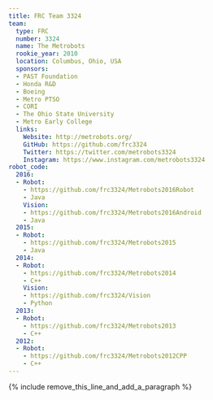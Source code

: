 ```yaml
---
title: FRC Team 3324
team:
  type: FRC
  number: 3324
  name: The Metrobots
  rookie_year: 2010
  location: Columbus, Ohio, USA
  sponsors:
  - PAST Foundation
  - Honda R&D
  - Boeing
  - Metro PTSO
  - CORI
  - The Ohio State University
  - Metro Early College
  links:
    Website: http://metrobots.org/
    GitHub: https://github.com/frc3324
    Twitter: https://twitter.com/metrobots3324
    Instagram: https://www.instagram.com/metrobots3324
robot_code:
  2016:
  - Robot:
    - https://github.com/frc3324/Metrobots2016Robot
    - Java
    Vision:
    - https://github.com/frc3324/Metrobots2016Android
    - Java
  2015:
  - Robot:
    - https://github.com/frc3324/Metrobots2015
    - Java
  2014:
  - Robot:
    - https://github.com/frc3324/Metrobots2014
    - C++
    Vision:
    - https://github.com/frc3324/Vision
    - Python
  2013:
  - Robot:
    - https://github.com/frc3324/Metrobots2013
    - C++
  2012:
  - Robot:
    - https://github.com/frc3324/Metrobots2012CPP
    - C++
---
```


{% include remove_this_line_and_add_a_paragraph %}